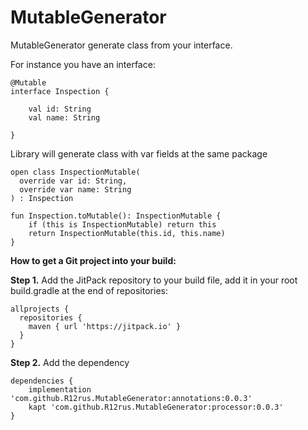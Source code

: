 # MutableGenerator

MutableGenerator generate class from your interface.

For instance you have an interface:
```
@Mutable
interface Inspection {

    val id: String
    val name: String

}
```

Library will generate class with var fields at the same package
```
open class InspectionMutable(
  override var id: String,
  override var name: String
) : Inspection

fun Inspection.toMutable(): InspectionMutable {
    if (this is InspectionMutable) return this
    return InspectionMutable(this.id, this.name)
}
```

**How to get a Git project into your build:**

**Step 1.** Add the JitPack repository to your build file, add it in your root build.gradle at the end of repositories:
```
allprojects {
  repositories {
    maven { url 'https://jitpack.io' }
  }
}
```  
**Step 2.** Add the dependency
```
dependencies {
    implementation 'com.github.R12rus.MutableGenerator:annotations:0.0.3'
    kapt 'com.github.R12rus.MutableGenerator:processor:0.0.3'
}
```

